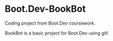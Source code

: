 # Boot.Dev-BookBot
Coding project from Boot.Dev coursework. 

BookBot is a basic project for Boot.Dev using git!